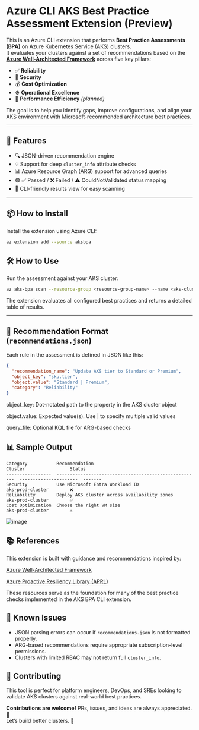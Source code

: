 # Azure CLI AKS Best Practice Assessment Extension (Preview)

This is an Azure CLI extension that performs **Best Practice Assessments (BPA)** on Azure Kubernetes Service (AKS) clusters.  
It evaluates your clusters against a set of recommendations based on the **[Azure Well-Architected Framework](https://learn.microsoft.com/en-us/azure/architecture/framework/)** across five key pillars:

- ✅ **Reliability**  
- 🔐 **Security**  
- 💰 **Cost Optimization**  
- ⚙️ **Operational Excellence**  
- 🚀 **Performance Efficiency** *(planned)*

The goal is to help you identify gaps, improve configurations, and align your AKS environment with Microsoft-recommended architecture best practices.

---

## 🚀 Features

- 🔍 JSON-driven recommendation engine  
- 💡 Support for deep `cluster_info` attribute checks  
- 📊 Azure Resource Graph (ARG) support for advanced queries  
- 🟢 ✅ Passed / ❌ Failed / ⚠️ CouldNotValidated status mapping  
- 🧪 CLI-friendly results view for easy scanning  

---

## 📦 How to Install

Install the extension using Azure CLI:

```bash
az extension add --source aksbpa
```

## 🛠️ How to Use

Run the assessment against your AKS cluster:

```bash
az aks-bpa scan --resource-group <resource-group-name> --name <aks-cluster-name>
```

The extension evaluates all configured best practices and returns a detailed table of results.

---

## 📄 Recommendation Format (`recommendations.json`)

Each rule in the assessment is defined in JSON like this:

```json
{
  "recommendation_name": "Update AKS tier to Standard or Premium",
  "object_key": "sku.tier",
  "object.value": "Standard | Premium",
  "category": "Reliability"
}
```

object_key: Dot-notated path to the property in the AKS cluster object

object.value: Expected value(s). Use | to specify multiple valid values

query_file: Optional KQL file for ARG-based checks

## 📊 Sample Output

```text
Category           Recommendation                                          Cluster                 Status
-----------------  ------------------------------------------------------  ----------------------  -------
Security           Use Microsoft Entra Workload ID                        aks-prod-cluster        ❌
Reliability        Deploy AKS cluster across availability zones           aks-prod-cluster        ✅
Cost Optimization  Choose the right VM size                               aks-prod-cluster        ⚠️
```


![image](https://github.com/user-attachments/assets/1d213ead-95b1-4f69-8562-f179997b5f65)

##  📚 References
This extension is built with guidance and recommendations inspired by:

[Azure Well-Architected Framework](https://learn.microsoft.com/en-us/azure/well-architected/) 

[Azure Proactive Resiliency Library (APRL)](https://azure.github.io/Azure-Proactive-Resiliency-Library-v2/welcome/)

These resources serve as the foundation for many of the best practice checks implemented in the AKS BPA CLI extension.

## 🐞 Known Issues

- JSON parsing errors can occur if `recommendations.json` is not formatted properly.
- ARG-based recommendations require appropriate subscription-level permissions.
- Clusters with limited RBAC may not return full `cluster_info`.

## 🤝 Contributing

This tool is perfect for platform engineers, DevOps, and SREs looking to validate AKS clusters against real-world best practices.

**Contributions are welcome!** PRs, issues, and ideas are always appreciated. 🙏  
Let’s build better clusters. 🚀

